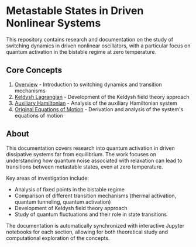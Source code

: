 # Metastable States in Driven Nonlinear Systems

This repository contains research and documentation on the study of switching dynamics in driven nonlinear oscillators, with a particular focus on quantum activation in the bistable regime at zero temperature.

## Core Concepts

1. [Overview](derivation/Overview.md) - Introduction to switching dynamics and transition mechanisms
2. [Keldysh Lagrangian](derivation/KeldyshLagrangian.md) - Development of the Keldysh field theory approach
3. [Auxiliary Hamiltonian](derivation/KeldyshAuxiliaryHamiltonian.md) - Analysis of the auxiliary Hamiltonian system
4. [Original Equations of Motion](derivation/OriginalEom.md) - Derivation and analysis of the system's equations of motion

## About

This documentation covers research into quantum activation in driven dissipative systems far from equilibrium. The work focuses on understanding how quantum noise associated with relaxation can lead to transitions between metastable states, even at zero temperature.

Key areas of investigation include:
- Analysis of fixed points in the bistable regime
- Comparison of different transition mechanisms (thermal activation, quantum tunneling, quantum activation)
- Development of Keldysh field theory approach
- Study of quantum fluctuations and their role in state transitions

The documentation is automatically synchronized with interactive Jupyter notebooks for each section, allowing for both theoretical study and computational exploration of the concepts. 